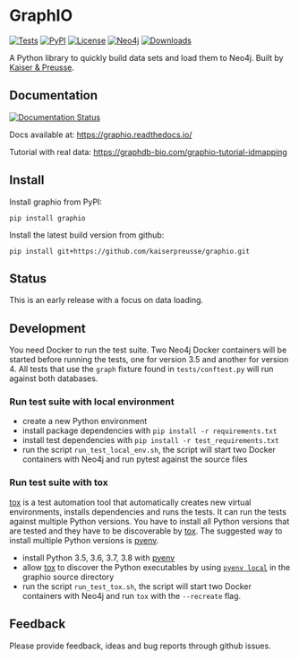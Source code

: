 # GraphIO

[![Tests](https://github.com/kaiserpreusse/graphio/actions/workflows/run_test.yml/badge.svg)](https://github.com/kaiserpreusse/graphio/actions/workflows/run_test.yml)
[![PyPI](https://img.shields.io/pypi/v/graphio)](https://pypi.org/project/graphio)
[![License](https://img.shields.io/badge/License-Apache%202.0-blue.svg)](https://opensource.org/licenses/Apache-2.0)
[![Neo4j](https://img.shields.io/badge/Neo4j-3.4%20%7C%203.5%20%7C%204.0-blue)](https://neo4j.com)
[![Downloads](https://pepy.tech/badge/graphio)](https://pepy.tech/project/graphio)

A Python library to quickly build data sets and load them to Neo4j. Built by [Kaiser & Preusse](https://kaiser-preusse.com).

## Documentation
[![Documentation Status](https://readthedocs.org/projects/graphio/badge/?version=latest)](https://graphio.readthedocs.io/en/latest/?badge=latest)

Docs available at: https://graphio.readthedocs.io/

Tutorial with real data: https://graphdb-bio.com/graphio-tutorial-idmapping

## Install
Install graphio from PyPI:

```shell script
pip install graphio
```

Install the latest build version from github:

```shell script
pip install git+https://github.com/kaiserpreusse/graphio.git
```

## Status
This is an early release with a focus on data loading.

## Development
You need Docker to run the test suite. Two Neo4j Docker containers will be started before running the tests, one for version 3.5 and another for version 4.
All tests that use the `graph` fixture found in `tests/conftest.py` will run against both databases.

### Run test suite with local environment
- create a new Python environment
- install package dependencies with `pip install -r requirements.txt`
- install test dependencies with `pip install -r test_requirements.txt`
- run the script `run_test_local_env.sh`, the script will start two Docker containers with Neo4j and run pytest against the source files


### Run test suite with tox
[tox](https://tox.readthedocs.io/en/latest/) is a test automation tool that automatically creates new virtual environments, installs dependencies and runs the tests. 
It can run the tests against multiple Python versions. You have to install all Python versions that are tested and they have to be discoverable
by [tox](https://tox.readthedocs.io/en/latest/). The suggested way to install multiple Python versions is [pyenv](https://github.com/pyenv/pyenv).

- install Python 3.5, 3.6, 3.7, 3.8 with [pyenv](https://github.com/pyenv/pyenv)
- allow [tox](https://tox.readthedocs.io/en/latest/) to discover the Python executables by using [`pyenv local`](https://github.com/pyenv/pyenv/blob/master/COMMANDS.md#pyenv-local) in the graphio source directory
- run the script `run_test_tox.sh`, the script will start two Docker containers with Neo4j and run `tox` with the `--recreate` flag.


## Feedback
Please provide feedback, ideas and bug reports through github issues.


